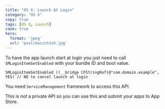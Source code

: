 ```yaml
---
title: "OS X: Launch At Login"
category: "OS X"
copy: true
tags: [OS X, Launch]
cave: true
hero:
  format: 'jpeg'
  url: 'post/macintosh.jpg'
---
```

To have the app launch start at login you just need to call `SMLoginItemSetEnabled` with your bundle ID and bool value.

```objc
SMLoginItemSetEnabled ((__bridge CFStringRef)@"com.domain.example", YES) // NO to cancel launch at login
```

You need `ServiceManagement` framework to access this API.

This is not a private API so you can use this and submit your apps to App Store.
